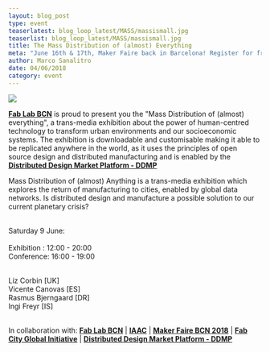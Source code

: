 ```yaml
---
layout: blog_post
type: event
teaserlatest: blog_loop_latest/MASS/massismall.jpg
teaserlist: blog_loop_latest/MASS/massismall.jpg
title: The Mass Distribution of (almost) Everything
meta: "June 16th & 17th, Maker Faire back in Barcelona! Register for free now, save the date and come with your family and your friends!"
author: Marco Sanalitro
date: 04/06/2018 
category: event
---
```


<img src= "http://www.fablabbcn.org/img/blog/blog_loop_latest/MASS/massi1.jpg" align="middle"> 
<br>

<strong><a href="https://fablabbcn.org/index.html">Fab Lab BCN</a></strong> is proud to present you the "Mass Distribution of (almost) everything", a trans-media exhibition about the power of human-centred technology to transform urban environments and our socioeconomic systems. The exhibition is downloadable and customisable making it able to be replicated anywhere in the world, as it uses the principles of open source design and distributed manufacturing and is enabled by the <strong><a href="http://distributeddesign.eu/">Distributed Design Market Platform - DDMP</a></strong>

Mass Distribution of (almost) Anything is a trans-media exhibition which explores the return of manufacturing to cities, enabled by global data networks. Is distributed design and manufacture a possible solution to our current planetary crisis? <br><br> 

Saturday 9 June:<br><br> 
Exhibition : 12:00 - 20:00<br>
Conference: 16:00 - 19:00<br><br> 

Liz Corbin [UK]<br> 
Vicente Canovas [ES]<br>
Rasmus Bjerngaard [DR]<br>
Ingi Freyr [IS]<br><br> 

In collaboration with: <strong><a href="https://fablabbcn.org/index.html">Fab Lab BCN</a></strong> | <strong><a href="https://fablabbcn.org/index.html">IAAC</a></strong> | <strong><a href="https://www.eventbrite.com/e/maker-faire-barcelona-2018-registration-45904205715?aff=eac2">Maker Faire BCN 2018</a></strong> | <strong><a href="http://fab.city/">Fab City Global Initiative</a></strong> | <strong><a href="http://distributeddesign.eu/">Distributed Design Market Platform - DDMP</a></strong>
